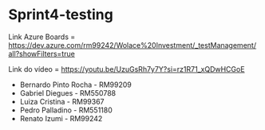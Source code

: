 # Sprint4-testing

Link Azure Boards = https://dev.azure.com/rm99242/Wolace%20Investment/_testManagement/all?showFilters=true



Link do vídeo = https://youtu.be/UzuGsRh7y7Y?si=rz1R71_xQDwHCGoE



- Bernardo Pinto Rocha - RM99209
- Gabriel Diegues - RM550788
- Luiza Cristina - RM99367
- Pedro Palladino - RM551180
- Renato Izumi - RM99242

